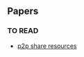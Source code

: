 ## Papers



### TO READ
- [p2p share resources](http://lib.dr.iastate.edu/cgi/viewcontent.cgi?article=2861&context=rtd)
